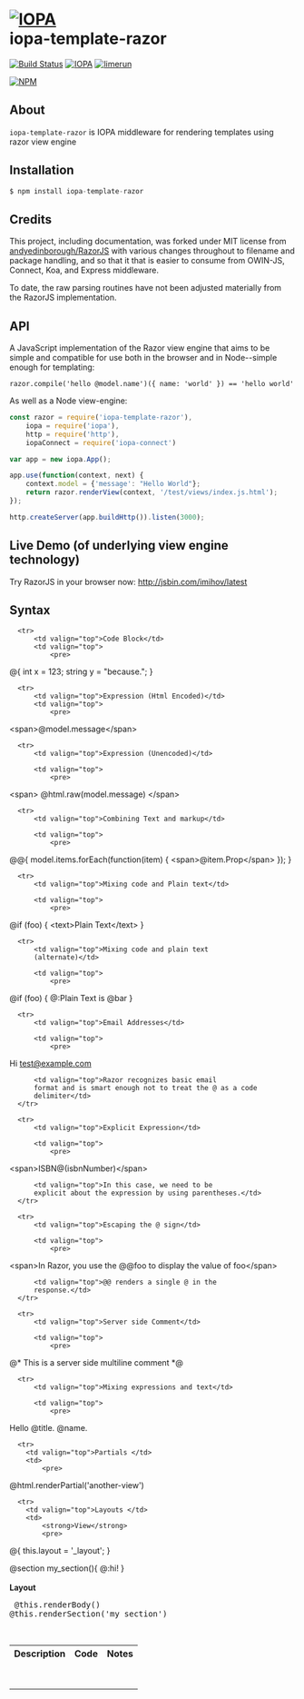 # [![IOPA](http://iopa.io/iopa.png)](http://iopa.io)<br> iopa-template-razor 

[![Build Status](https://api.shippable.com/projects/56e211399d043da07bb527cb/badge?branchName=master)](https://app.shippable.com/projects/56e211399d043da07bb527cb) 
[![IOPA](https://img.shields.io/badge/iopa-middleware-99cc33.svg?style=flat-square)](http://iopa.io)
[![limerun](https://img.shields.io/badge/limerun-certified-3399cc.svg?style=flat-square)](https://nodei.co/npm/limerun/)

[![NPM](https://nodei.co/npm/iopa-template-razor.png?downloads=true)](https://nodei.co/npm/iopa-template-razor/)

## About
`iopa-template-razor` is IOPA middleware for rendering templates using razor view engine

## Installation

```js
$ npm install iopa-template-razor
```

## Credits

This project, including documentation, was forked under MIT license from [andyedinborough/RazorJS](https://github.com/andyedinborough/RazorJS) with various changes throughout to filename and package handling, and so that it that is easier to consume from OWIN-JS, Connect, Koa, and Express middleware.

To date, the raw parsing routines have not been adjusted materially from the RazorJS implementation.

## API

A JavaScript implementation of the Razor view engine that aims to be simple and compatible for use both in the browser and in Node--simple enough for templating:

    razor.compile('hello @model.name')({ name: 'world' }) == 'hello world'

As well as a Node view-engine:

```js
const razor = require('iopa-template-razor'),
    iopa = require('iopa'),
    http = require('http'),
    iopaConnect = require('iopa-connect')

var app = new iopa.App();

app.use(function(context, next) {
    context.model = {'message': "Hello World"};
    return razor.renderView(context, '/test/views/index.js.html');
});

http.createServer(app.buildHttp()).listen(3000);
```

## Live Demo (of underlying view engine technology)
 
Try RazorJS in your browser now: http://jsbin.com/imihov/latest

## Syntax


<table>
  <tbody>
      <tr>
          <th valign="top">Description</th>
          <th valign="top">Code</th>
          <th valign="top">Notes</th>
      </tr>

      <tr>
          <td valign="top">Code Block</td>
          <td valign="top">
              <pre>
@{ 
	int x = 123; 
	string y = "because.";
}
</pre>
          </td>
          <td> </td>
      </tr>

      <tr>
          <td valign="top">Expression (Html Encoded)</td>
          <td valign="top">
              <pre>
&lt;span&gt;@model.message&lt;/span&gt;
</pre>
          </td>
          <td> </td>
      </tr>

      <tr>
          <td valign="top">Expression (Unencoded)</td>

          <td valign="top">
              <pre>
&lt;span&gt;
	@html.raw(model.message)
&lt;/span&gt;
</pre>
          </td>
          <td> </td>
      </tr>

      <tr>
          <td valign="top">Combining Text and markup</td>

          <td valign="top">
              <pre>
@@{ 
	model.items.forEach(function(item) {
		&lt;span&gt;@item.Prop&lt;/span&gt; 
	}); 
}
</pre>
          </td>
          <td> </td>
      </tr>

      <tr>
          <td valign="top">Mixing code and Plain text</td>

          <td valign="top">
              <pre>
@if (foo) {
	&lt;text&gt;Plain Text&lt;/text&gt; 
}
</pre>
          </td>
          <td> </td>
      </tr>

      <tr>
          <td valign="top">Mixing code and plain text
          (alternate)</td>

          <td valign="top">
              <pre>
@if (foo) {
	@:Plain Text is @bar
}
</pre>
          </td>
          <td> </td>
      </tr>

      <tr>
          <td valign="top">Email Addresses</td>

          <td valign="top">
              <pre>
Hi test@example.com
</pre>
          </td>

          <td valign="top">Razor recognizes basic email
          format and is smart enough not to treat the @ as a code
          delimiter</td>
      </tr>

      <tr>
          <td valign="top">Explicit Expression</td>

          <td valign="top">
              <pre>
&lt;span&gt;ISBN@(isbnNumber)&lt;/span&gt;
</pre>
          </td>

          <td valign="top">In this case, we need to be
          explicit about the expression by using parentheses.</td>
      </tr>

      <tr>
          <td valign="top">Escaping the @ sign</td>

          <td valign="top">
              <pre>
&lt;span&gt;In Razor, you use the 
@@foo to display the value 
of foo&lt;/span&gt;
</pre>
          </td>

          <td valign="top">@@ renders a single @ in the
          response.</td>
      </tr>

      <tr>
          <td valign="top">Server side Comment</td>

          <td valign="top">
              <pre>
@*
	This is a server side 
	multiline comment 
*@
</pre>
          </td>
          <td> </td>
      </tr>

      <tr>
          <td valign="top">Mixing expressions and text</td>

          <td valign="top">
              <pre>
Hello @title. @name.
</pre>
          </td>
          <td> </td>
      </tr>

      <tr>
        <td valign="top">Partials </td>
        <td>
            <pre>
@html.renderPartial('another-view')
</pre>              
        </td>
      </tr>

      <tr>
        <td valign="top">Layouts </td>
        <td>
            <strong>View</strong>
            <pre>
@{ this.layout = '_layout'; } 

@section my_section(){
  @:hi!
}             
</pre>              
            <strong>Layout</strong>
            <pre>
  @this.renderBody()
  @this.renderSection('my_section')
</pre>              
        </td>
      </tr>
	</tbody>
</table>            
